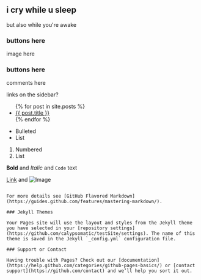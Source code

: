 ## i cry while u sleep
but also while you're awake

### buttons here

image here

### buttons here

comments here

links on the sidebar?

<ul>
  {% for post in site.posts %}
    <li>
      <a href="{{ post.url | prepend: site.github.url }}">{{ post.title }}</a>
    </li>
  {% endfor %}
</ul>

- Bulleted
- List

1. Numbered
2. List

**Bold** and _Italic_ and `Code` text

[Link](url) and ![Image](src)
```

For more details see [GitHub Flavored Markdown](https://guides.github.com/features/mastering-markdown/).

### Jekyll Themes

Your Pages site will use the layout and styles from the Jekyll theme you have selected in your [repository settings](https://github.com/calypsomatic/testSite/settings). The name of this theme is saved in the Jekyll `_config.yml` configuration file.

### Support or Contact

Having trouble with Pages? Check out our [documentation](https://help.github.com/categories/github-pages-basics/) or [contact support](https://github.com/contact) and we’ll help you sort it out.
